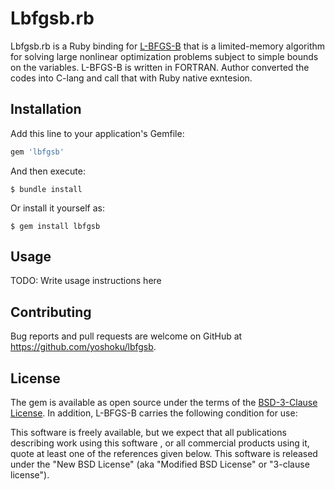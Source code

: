 # Lbfgsb.rb
Lbfgsb.rb is a Ruby binding for [L-BFGS-B](http://users.iems.northwestern.edu/~nocedal/lbfgsb.html)
that is a limited-memory algorithm for solving large nonlinear optimization problems
subject to simple bounds on the variables.
L-BFGS-B is written in FORTRAN. Author converted the codes into C-lang
and call that with Ruby native exntesion.

## Installation

Add this line to your application's Gemfile:

```ruby
gem 'lbfgsb'
```

And then execute:

    $ bundle install

Or install it yourself as:

    $ gem install lbfgsb

## Usage

TODO: Write usage instructions here

## Contributing

Bug reports and pull requests are welcome on GitHub at https://github.com/yoshoku/lbfgsb.

## License

The gem is available as open source under the terms of the [BSD-3-Clause License](https://opensource.org/licenses/BSD-3-Clause).
In addition, L-BFGS-B carries the following condition for use:

This software is freely available, but we expect that all publications describing  work using this software ,
or all commercial products using it, quote at least one of the references given below.
This software is released under the "New BSD License" (aka "Modified BSD License" or "3-clause license").
